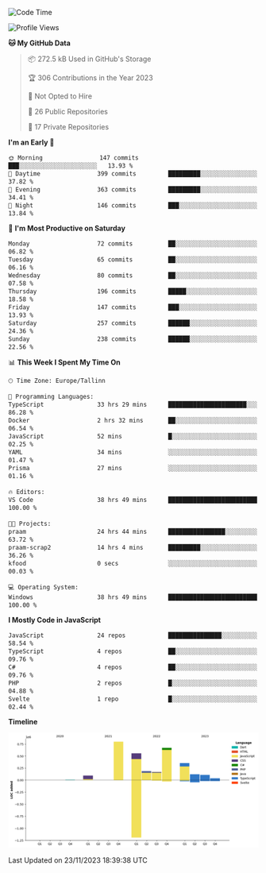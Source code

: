 <!--START_SECTION:waka-->
![Code Time](http://img.shields.io/badge/Code%20Time-507%20hrs%2039%20mins-blue)

![Profile Views](http://img.shields.io/badge/Profile%20Views-0-blue)

**🐱 My GitHub Data** 

> 📦 272.5 kB Used in GitHub's Storage 
 > 
> 🏆 306 Contributions in the Year 2023
 > 
> 🚫 Not Opted to Hire
 > 
> 📜 26 Public Repositories 
 > 
> 🔑 17 Private Repositories 
 > 
**I'm an Early 🐤** 

```text
🌞 Morning                147 commits         ███░░░░░░░░░░░░░░░░░░░░░░   13.93 % 
🌆 Daytime                399 commits         █████████░░░░░░░░░░░░░░░░   37.82 % 
🌃 Evening                363 commits         █████████░░░░░░░░░░░░░░░░   34.41 % 
🌙 Night                  146 commits         ███░░░░░░░░░░░░░░░░░░░░░░   13.84 % 
```
📅 **I'm Most Productive on Saturday** 

```text
Monday                   72 commits          ██░░░░░░░░░░░░░░░░░░░░░░░   06.82 % 
Tuesday                  65 commits          ██░░░░░░░░░░░░░░░░░░░░░░░   06.16 % 
Wednesday                80 commits          ██░░░░░░░░░░░░░░░░░░░░░░░   07.58 % 
Thursday                 196 commits         █████░░░░░░░░░░░░░░░░░░░░   18.58 % 
Friday                   147 commits         ███░░░░░░░░░░░░░░░░░░░░░░   13.93 % 
Saturday                 257 commits         ██████░░░░░░░░░░░░░░░░░░░   24.36 % 
Sunday                   238 commits         ██████░░░░░░░░░░░░░░░░░░░   22.56 % 
```


📊 **This Week I Spent My Time On** 

```text
🕑︎ Time Zone: Europe/Tallinn

💬 Programming Languages: 
TypeScript               33 hrs 29 mins      ██████████████████████░░░   86.28 % 
Docker                   2 hrs 32 mins       ██░░░░░░░░░░░░░░░░░░░░░░░   06.54 % 
JavaScript               52 mins             █░░░░░░░░░░░░░░░░░░░░░░░░   02.25 % 
YAML                     34 mins             ░░░░░░░░░░░░░░░░░░░░░░░░░   01.47 % 
Prisma                   27 mins             ░░░░░░░░░░░░░░░░░░░░░░░░░   01.16 % 

🔥 Editors: 
VS Code                  38 hrs 49 mins      █████████████████████████   100.00 % 

🐱‍💻 Projects: 
praam                    24 hrs 44 mins      ████████████████░░░░░░░░░   63.72 % 
praam-scrap2             14 hrs 4 mins       █████████░░░░░░░░░░░░░░░░   36.26 % 
kfood                    0 secs              ░░░░░░░░░░░░░░░░░░░░░░░░░   00.03 % 

💻 Operating System: 
Windows                  38 hrs 49 mins      █████████████████████████   100.00 % 
```

**I Mostly Code in JavaScript** 

```text
JavaScript               24 repos            ███████████████░░░░░░░░░░   58.54 % 
TypeScript               4 repos             ██░░░░░░░░░░░░░░░░░░░░░░░   09.76 % 
C#                       4 repos             ██░░░░░░░░░░░░░░░░░░░░░░░   09.76 % 
PHP                      2 repos             █░░░░░░░░░░░░░░░░░░░░░░░░   04.88 % 
Svelte                   1 repo              █░░░░░░░░░░░░░░░░░░░░░░░░   02.44 % 
```



**Timeline**

![Lines of Code chart](https://raw.githubusercontent.com/Piilu/Piilu/main/assets/bar_graph.png)


 Last Updated on 23/11/2023 18:39:38 UTC
<!--END_SECTION:waka-->